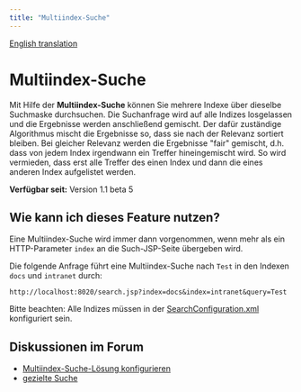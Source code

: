 ```yaml
---
title: "Multiindex-Suche"
---
```


[English translation](/en/features/multi_index_search/)

Multiindex-Suche
================

Mit Hilfe der **Multiindex-Suche** können Sie mehrere Indexe über dieselbe Suchmaske durchsuchen. Die Suchanfrage wird auf alle Indizes losgelassen und die Ergebnisse werden anschließend gemischt. Der dafür zuständige Algorithmus mischt die Ergebnisse so, dass sie nach der Relevanz sortiert bleiben. Bei gleicher Relevanz werden die Ergebnisse "fair" gemischt, d.h. dass von jedem Index irgendwann ein Treffer hineingemischt wird. So wird vermieden, dass erst alle Treffer des einen Index und dann die eines anderen Index aufgelistet werden.

**Verfügbar seit:** Version 1.1 beta 5


Wie kann ich dieses Feature nutzen?
-----------------------------------

Eine Multiindex-Suche wird immer dann vorgenommen, wenn mehr als ein HTTP-Parameter `index` an die Such-JSP-Seite übergeben wird.

Die folgende Anfrage führt eine Multiindex-Suche nach `Test` in den Indexen `docs` und `intranet` durch:

    http://localhost:8020/search.jsp?index=docs&index=intranet&query=Test

Bitte beachten: Alle Indizes müssen in der [SearchConfiguration.xml](/en/config/searchconfiguration_xml/) konfiguriert sein.


Diskussionen im Forum
---------------------

  * [Multiindex-Suche-Lösung konfigurieren](http://forum.murfman.de/de/viewtopic.php?t=100)
  * [gezielte Suche](http://forum.murfman.de/de/viewtopic.php?t=226)
